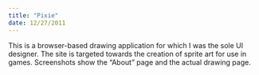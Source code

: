 ```yaml
---
title: "Pixie"
date: 12/27/2011
---
```


This is a browser-based drawing application for which I was the sole UI designer. The site is targeted towards the creation of sprite art for use in games. Screenshots show the “About” page and the actual drawing page.
